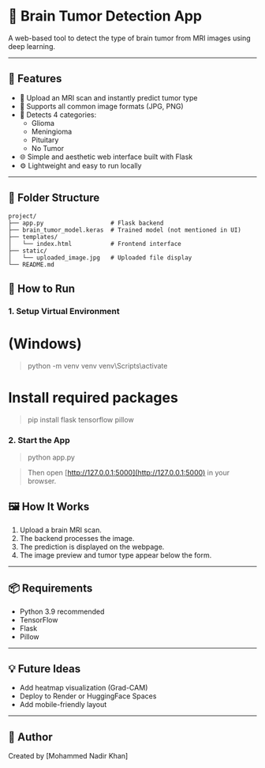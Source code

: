 
# 🧠 Brain Tumor Detection App

A web-based tool to detect the type of brain tumor from MRI images using deep learning.

---

## 🌟 Features

- 🧪 Upload an MRI scan and instantly predict tumor type
- 📸 Supports all common image formats (JPG, PNG)
- 🎯 Detects 4 categories: 
  - Glioma
  - Meningioma
  - Pituitary
  - No Tumor
- 🌐 Simple and aesthetic web interface built with Flask
- ⚙️ Lightweight and easy to run locally

---

## 📁 Folder Structure

```
project/
├── app.py                   # Flask backend
├── brain_tumor_model.keras  # Trained model (not mentioned in UI)
├── templates/
│   └── index.html           # Frontend interface
├── static/
│   └── uploaded_image.jpg   # Uploaded file display
└── README.md
```


## 🚀 How to Run

### 1. Setup Virtual Environment

# (Windows)
>python -m venv venv
>venv\Scripts\activate

# Install required packages
>pip install flask tensorflow pillow


### 2. Start the App

>python app.py


>Then open [http://127.0.0.1:5000](http://127.0.0.1:5000) in your browser.

## 🖼 How It Works

1. Upload a brain MRI scan.
2. The backend processes the image.
3. The prediction is displayed on the webpage.
4. The image preview and tumor type appear below the form.

---

## 📦 Requirements

- Python 3.9 recommended
- TensorFlow
- Flask
- Pillow

---

## 💡 Future Ideas

- Add heatmap visualization (Grad-CAM)
- Deploy to Render or HuggingFace Spaces
- Add mobile-friendly layout

---

## 👤 Author

Created by [Mohammed Nadir Khan]  

